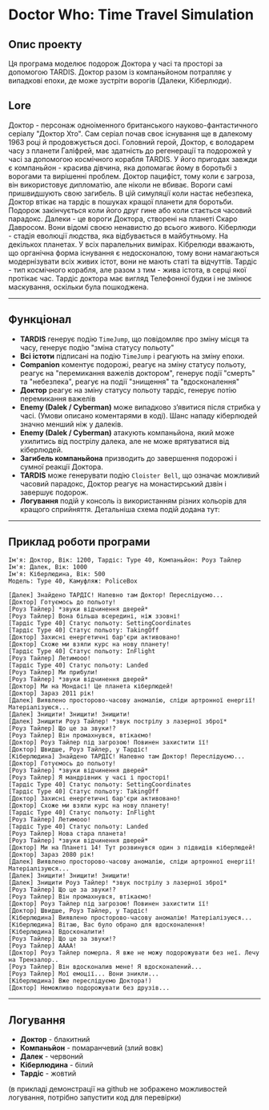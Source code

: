 # **Doctor Who: Time Travel Simulation**

## **Опис проекту**

Ця програма моделює подорож Доктора у часі та просторі за допомогою TARDIS.
Доктор разом із компаньйоном потрапляє у випадкові епохи, де може зустріти ворогів (Далеки, Кіберлюди).


## **Lore**
Доктор - персонаж одноіменного британського науково-фантастичного серіалу "Доктор Хто". Сам серіал почав своє існування ще в далекому 1963 році й продовжується досі.
Головний герой, Доктор, є володарем часу з планети Галіфрей, має здатність до регенерації та подорожей у часі за допомогою космічного корабля TARDIS.
У його пригодах завжди є компаньйон - красива дівчина, яка допомагає йому в боротьбі з ворогами та вирішенні проблем.
Доктор пацифіст, тому коли є загроза, він використовує дипломатію, але ніколи не вбиває. Вороги самі пришвидшують свою загибель.
В цій симуляції коли настає небезпека, Доктор втікає на тардіс в пошуках кращої планети для боротьби.
Подорож закінчується коли його друг гине або коли стається часовий парадокс.
Далеки - це вороги Доктора, створені на планеті Скаро Давросом. Вони відомі своєю ненавистю до всього живого.
Кіберлюди - стадія еволюції людства, яка відбувається в майбутньому. На декількох планетах. У всіх паралельних вимірах.
Кібрелюди вважають, що органічна форма існування є недосконалою, тому вони намагаються модернізувати всіх живих істот, вони не мають статі та відчуттів.
Тардіс - тип космічного корабля, але разом з тим - жива істота, в серці якої протікає час. Тардіс доктора має вигляд Телефонної будки і не змінює маскування, оскільки була пошкодженa.

---

## **Функціонал**

- **TARDIS** генерує подію `TimeJump`, що повідомляє про зміну місця та часу, генерує подію "зміна статусу польоту"
- **Всі істоти** підписані на подію `TimeJump` і реагують на зміну епохи.
- **Companion** коментує подорожі, реагує на зміну статусу польоту, реагує на "перемикання важелів доктором", генерує події "смерть" та "небезпека", реагує на події "знищення" та "вдосконалення"
- **Доктор** реагує на зміну статусу польоту тардіс, генерує потію перемикання важелів
- **Enemy (Dalek / Cyberman)** може випадково з’явитися після стрибка у часі. (Умови описано коментарями в коді). Шанс нападу кіберлюдей значно менший ніж у далеків.
- **Enemy (Dalek / Cyberman)** атакують компаньйона, який може ухилитись від пострілу далека, але не може врятуватися від кіберлюдей.
- **Загибель компаньйона** призводить до завершення подорожі і сумної реакції Доктора.
- **TARDIS** може генерувати подію `Cloister Bell`, що означає можливий часовий парадокс, Доктор реагує на монастирський дзвін і завершує подорож.
- **Логування** подій у консоль із використанням різних кольорів для кращого сприйняття.
Детальніша схема подій додана тут: 

---

## **Приклад роботи програми**

```
Ім'я: Доктор, Вік: 1200, Тардіс: Type 40, Компаньйон: Роуз Тайлер
Ім'я: Далек, Вік: 1000
Ім'я: Кіберлюдина, Вік: 500
Модель: Type 40, Камуфляж: PoliceBox

[Далек] Знайдено ТАРДІС! Напевно там Доктор! Переслідуємо...
[Доктор] Готуємось до польоту!
[Роуз Тайлер] *звуки відчинення дверей*
[Роуз Тайлер] Вона більша всередині, ніж ззовні!
[Тардіс Type 40] Статус польоту: SettingCoordinates
[Тардіс Type 40] Статус польоту: TakingOff
[Доктор] Захисні енергетичні бар'єри активовано!
[Доктор] Cхоже ми взяли курс на нову планету!
[Тардіс Type 40] Статус польоту: InFlight
[Роуз Тайлер] Летимооо!
[Тардіс Type 40] Статус польоту: Landed
[Роуз Тайлер] Ми прибули!
[Роуз Тайлер] *звуки відчинення дверей*
[Доктор] Ми на Мондасі! Це планета кіберлюдей!
[Доктор] Зараз 2011 рік!
[Далек] Виявлено просторово-часову аномалію, сліди артронної енергії! Матеріалізуюся...
[Далек] Знищити! Знищити! Знищити!
[Далек] Знищити Роуз Тайлер! *звук пострілу з лазерної зброї*
[Роуз Тайлер] Що це за звуки!?
[Роуз Тайлер] Він промахнувся, втікаємо!
[Доктор] Роуз Тайлер під загрозою! Повинен захистити її!
[Доктор] Швидше, Роуз Тайлер, у Тардіс!
[Кіберлюдина] Знайдено ТАРДІС! Напевно там Доктор! Переслідуємо...
[Доктор] Готуємось до польоту!
[Роуз Тайлер] *звуки відчинення дверей*
[Роуз Тайлер] Я мандрівник у часі і просторі!
[Тардіс Type 40] Статус польоту: SettingCoordinates
[Тардіс Type 40] Статус польоту: TakingOff
[Доктор] Захисні енергетичні бар'єри активовано!
[Доктор] Cхоже ми взяли курс на нову планету!
[Тардіс Type 40] Статус польоту: InFlight
[Роуз Тайлер] Летимооо!
[Тардіс Type 40] Статус польоту: Landed
[Роуз Тайлер] Нова стара планета!
[Роуз Тайлер] *звуки відчинення дверей*
[Доктор] Ми на Планеті 14! Тут розвинувся один з підвидів кіберлюдей!
[Доктор] Зараз 2080 рік!
[Далек] Виявлено просторово-часову аномалію, сліди артронної енергії! Матеріалізуюся...
[Далек] Знищити! Знищити! Знищити!
[Далек] Знищити Роуз Тайлер! *звук пострілу з лазерної зброї*
[Роуз Тайлер] Що це за звуки!?
[Роуз Тайлер] Він промахнувся, втікаємо!
[Доктор] Роуз Тайлер під загрозою! Повинен захистити її!
[Доктор] Швидше, Роуз Тайлер, у Тардіс!
[Кіберлюдина] Виявлено просторово-часову аномалію! Матеріалізуюся...
[Кіберлюдина] Вітаю, Вас було обрано для вдосконалення!
[Кіберлюдина] Вдосконалити!
[Роуз Тайлер] Що це за звуки!?
[Роуз Тайлер] AAAA!
[Доктор] Роуз Тайлер померла. Я вже не можу подорожувати без неї. Лечу на Трензалор..
[Роуз Тайлер] Він вдосконалив мене! Я вдосконалений...
[Роуз Тайлер] Мої емоції... Вони зникли...
[Кіберлюдина] Вже переслідуємо Доктора!)
[Доктор] Неможливо подорожувати без друзів...
```

---

## **Логування**

- **Доктор** - блакитний
- **Компаньйон** - помаранчевий (злий вовк)
- **Далек** - червоний
- **Кіберлюдина** - білий
- **Тардіс** - жовтий

(в прикладі демонстрації на github не зображено можливостей логування, потрібно запустити код для перевірки)
